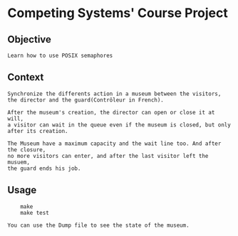 # Competing Systems' Course Project

## Objective
	Learn how to use POSIX semaphores 

## Context
	Synchronize the differents action in a museum between the visitors,
	the director and the guard(Contrôleur in French).
	
	After the museum's creation, the director can open or close it at will, 
	a visitor can wait in the queue even if the museum is closed, but only after its creation.

	The Museum have a maximum capacity and the wait line too. And after the closure, 
	no more visitors can enter, and after the last visitor left the musuem, 
	the guard ends his job.

## Usage
```
	make
	make test
```

	You can use the Dump file to see the state of the museum.